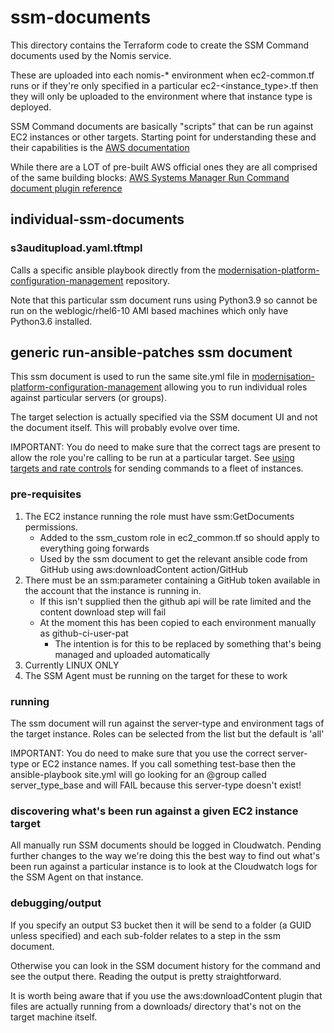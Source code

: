 # ssm-documents

This directory contains the Terraform code to create the SSM Command documents used by the Nomis service.

These are uploaded into each nomis-\* environment when ec2-common.tf runs or if they're only specified in a particular ec2-<instance_type>.tf then they will only be uploaded to the environment where that instance type is deployed.

SSM Command documents are basically "scripts" that can be run against EC2 instances or other targets. Starting point for understanding these and their capabilities is the [AWS documentation](https://docs.aws.amazon.com/systems-manager/latest/userguide/execute-remote-commands.html)

While there are a LOT of pre-built AWS official ones they are all comprised of the same building blocks: [AWS Systems Manager Run Command document plugin reference](https://docs.aws.amazon.com/systems-manager/latest/userguide/ssm-plugins.html)

## individual-ssm-documents

### s3auditupload.yaml.tftmpl

Calls a specific ansible playbook directly from the [modernisation-platform-configuration-management](https://github.com/ministryofjustice/modernisation-platform-configuration-management) repository.

Note that this particular ssm document runs using Python3.9 so cannot be run on the weblogic/rhel6-10 AMI based machines which only have Python3.6 installed.

## generic run-ansible-patches ssm document

This ssm document is used to run the same site.yml file in [modernisation-platform-configuration-management](https://github.com/ministryofjustice/modernisation-platform-configuration-management) allowing you to run individual roles against particular servers (or groups).

The target selection is actually specified via the SSM document UI and not the document itself. This will probably evolve over time.

IMPORTANT: You do need to make sure that the correct tags are present to allow the role you're calling to be run at a particular target. See [using targets and rate controls](https://docs.aws.amazon.com/systems-manager/latest/userguide/send-commands-multiple.html) for sending commands to a fleet of instances.

### pre-requisites

1. The EC2 instance running the role must have ssm:GetDocuments permissions.
   - Added to the ssm_custom role in ec2_common.tf so should apply to everything going forwards
   - Used by the ssm document to get the relevant ansible code from GitHub using aws:downloadContent action/GitHub
2. There must be an ssm:parameter containing a GitHub token available in the account that the instance is running in.
   - If this isn't supplied then the github api will be rate limited and the content download step will fail
   - At the moment this has been copied to each environment manually as github-ci-user-pat
     - The intention is for this to be replaced by something that's being managed and uploaded automatically
3. Currently LINUX ONLY
4. The SSM Agent must be running on the target for these to work

### running

The ssm document will run against the server-type and environment tags of the target instance.
Roles can be selected from the list but the default is 'all'

IMPORTANT: You do need to make sure that you use the correct server-type or EC2 instance names. If you call something test-base then the ansible-playbook site.yml
will go looking for an @group called server_type_base and will FAIL because this server-type doesn't exist!

### discovering what's been run against a given EC2 instance target

All manually run SSM documents should be logged in Cloudwatch. Pending further changes to the way we're doing this the best way to find out what's been run against a particular instance is to look at the Cloudwatch logs for the SSM Agent on that instance.

### debugging/output

If you specify an output S3 bucket then it will be send to a folder (a GUID unless specified) and each sub-folder relates to a step in the ssm document.

Otherwise you can look in the SSM document history for the command and see the output there. Reading the output is pretty straightforward.

It is worth being aware that if you use the aws:downloadContent plugin that files are actually running from a downloads/ directory that's not on the target machine itself.
